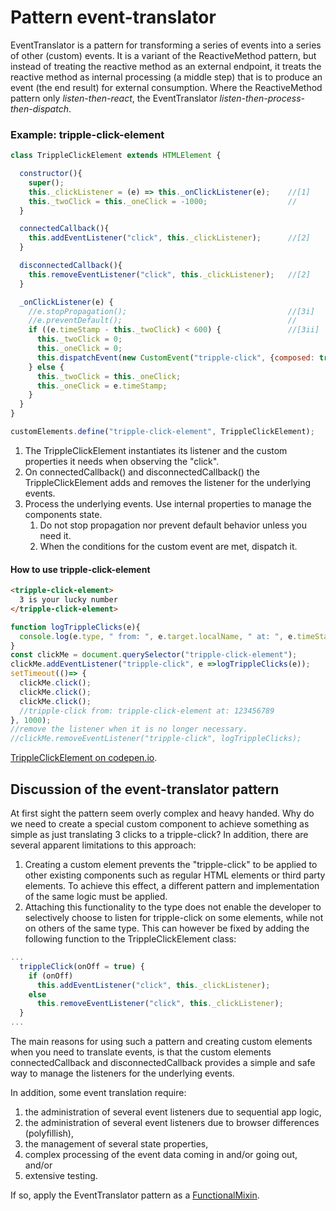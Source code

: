 # Pattern event-translator

EventTranslator is a pattern for transforming a series of events into a series of other (custom) events.
It is a variant of the ReactiveMethod pattern, but instead of treating the reactive method as an 
external endpoint, it treats the reactive method as internal processing (a middle step) that is to 
produce an event (the end result) for external consumption. 
Where the ReactiveMethod pattern only *listen-then-react*, 
the EventTranslator *listen-then-process-then-dispatch*.

### Example: tripple-click-element

```javascript
class TrippleClickElement extends HTMLElement {

  constructor(){
    super();                               
    this._clickListener = (e) => this._onClickListener(e);    //[1]
    this._twoClick = this._oneClick = -1000;                  //
  }

  connectedCallback(){  
    this.addEventListener("click", this._clickListener);      //[2]
  }

  disconnectedCallback(){
    this.removeEventListener("click", this._clickListener);   //[2]
  }                                                            

  _onClickListener(e) {
    //e.stopPropagation();                                    //[3i]
    //e.preventDefault();                                     //
    if ((e.timeStamp - this._twoClick) < 600) {               //[3ii]
      this._twoClick = 0;
      this._oneClick = 0;
      this.dispatchEvent(new CustomEvent("tripple-click", {composed: true, bubbles: true}));
    } else {
      this._twoClick = this._oneClick;                        
      this._oneClick = e.timeStamp;
    }
  }
}

customElements.define("tripple-click-element", TrippleClickElement);
```
1. The TrippleClickElement instantiates its listener and 
the custom properties it needs when observing the "click".
2. On connectedCallback() and disconnectedCallback() the TrippleClickElement
adds and removes the listener for the underlying events.
3. Process the underlying events. Use internal properties to manage the components state.
    1. Do not stop propagation nor prevent default behavior unless you need it.
    2. When the conditions for the custom event are met, dispatch it.

#### How to use tripple-click-element
```html
<tripple-click-element>
  3 is your lucky number
</tripple-click-element>                                                    
```

```javascript
function logTrippleClicks(e){  
  console.log(e.type, " from: ", e.target.localName, " at: ", e.timeStamp);
}                     
const clickMe = document.querySelector("tripple-click-element");
clickMe.addEventListener("tripple-click", e =>logTrippleClicks(e));    
setTimeout(()=> {
  clickMe.click();                     
  clickMe.click();
  clickMe.click();    
  //tripple-click from: tripple-click-element at: 123456789
}, 1000);
//remove the listener when it is no longer necessary.
//clickMe.removeEventListener("tripple-click", logTrippleClicks);  
```

[TrippleClickElement on codepen.io](https://codepen.io/orstavik/pen/GxaxbL).

## Discussion of the event-translator pattern
At first sight the pattern seem overly complex and heavy handed. 
Why do we need to create a special custom component to achieve something 
as simple as just translating 3 clicks to a tripple-click? In addition,
there are several apparent limitations to this approach:
1. Creating a custom element prevents the "tripple-click" to be applied to other existing components 
such as regular HTML elements or third party elements. To achieve this effect, a different pattern 
and implementation of the same logic must be applied.
2. Attaching this functionality to the type does not enable the developer to selectively choose to
listen for tripple-click on some elements, while not on others of the same type. This can however be 
fixed by adding the following function to the TrippleClickElement class:
```javascript
...
  trippleClick(onOff = true) {
    if (onOff)
      this.addEventListener("click", this._clickListener);
    else
      this.removeEventListener("click", this._clickListener);
  }
...
```

The main reasons for using such a pattern and creating custom elements when you need to translate events,
is that the custom elements connectedCallback and disconnectedCallback provides a simple and safe way to
manage the listeners for the underlying events.

In addition, some event translation require:
1. the administration of several event listeners due to sequential app logic,
2. the administration of several event listeners due to browser differences (polyfillish),
3. the management of several state properties,
4. complex processing of the event data coming in and/or going out, and/or
5. extensive testing.

If so, apply the EventTranslator pattern as a [FunctionalMixin](Pattern2_FunctionalMixin.md).